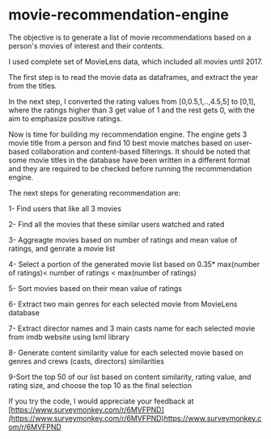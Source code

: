 # movie-recommendation-engine
The objective is to generate a list of movie recommendations based on a person's movies of interest and their contents.

I used complete set of MovieLens data, which included all movies until 2017.

The first step is to read the movie data as dataframes, and extract the year from the titles.

In the next step, I converted the rating values from [0,0.5,1,..,4.5,5] to [0,1], where the ratings higher than 3 get value of 1 and the rest gets 0, with the aim to emphasize positive ratings.

Now is time for building my recommendation engine. The engine gets 3 movie title from a person and find 10 best movie matches based on user-based collaboration and content-based filterings. It should be noted that some movie titles in the database have been written in a different format and they are required to be checked before running the recommendation engine.

The next steps for generating recommendation are:

1- Find users that like all 3 movies

2- Find all the movies that these similar users watched and rated

3- Aggreagte movies based on number of ratings and mean value of ratings, and genrate a movie list

4- Select a portion of the generated movie list based on  0.35* max(number of ratings)< number of ratings < max(number of ratings)

5- Sort movies based on their mean value of ratings

6- Extract two main genres for each selected movie from MovieLens database

7- Extract director names and 3 main casts name for each selected movie from imdb website using lxml library

8- Generate content similarity value for each selected movie based on genres and crews (casts, directors) similarities

9-Sort the top 50 of our list based on content similarity, rating value, and rating size, and choose the top 10 as the final selection

If you try the code, I would appreciate your feedback at [https://www.surveymonkey.com/r/6MVFPND](https://www.surveymonkey.com/r/6MVFPND)https://www.surveymonkey.com/r/6MVFPND

